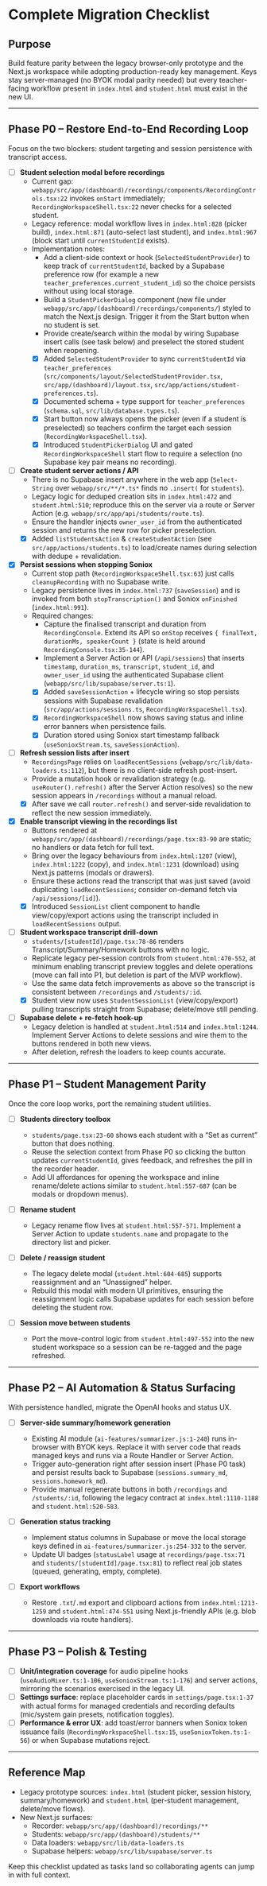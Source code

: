 ﻿# Complete Migration Checklist

## Purpose
Build feature parity between the legacy browser-only prototype and the Next.js workspace while adopting production-ready key management. Keys stay server-managed (no BYOK modal parity needed) but every teacher-facing workflow present in `index.html` and `student.html` must exist in the new UI.

---

## Phase P0 – Restore End-to-End Recording Loop
Focus on the two blockers: student targeting and session persistence with transcript access.

- [ ] **Student selection modal before recordings**
  - Current gap: `webapp/src/app/(dashboard)/recordings/components/RecordingControls.tsx:22` invokes `onStart` immediately; `RecordingWorkspaceShell.tsx:22` never checks for a selected student.
  - Legacy reference: modal workflow lives in `index.html:828` (picker build), `index.html:871` (auto-select last student), and `index.html:967` (block start until `currentStudentId` exists).
  - Implementation notes:
    - Add a client-side context or hook (`SelectedStudentProvider`) to keep track of `currentStudentId`, backed by a Supabase preference row (for example a new `teacher_preferences.current_student_id`) so the choice persists without using local storage.
    - Build a `StudentPickerDialog` component (new file under `webapp/src/app/(dashboard)/recordings/components/`) styled to match the Next.js design. Trigger it from the Start button when no student is set.
    - Provide create/search within the modal by wiring Supabase insert calls (see task below) and preselect the stored student when reopening.
    - [x] Added `SelectedStudentProvider` to sync `currentStudentId` via `teacher_preferences` (`src/components/layout/SelectedStudentProvider.tsx`, `src/app/(dashboard)/layout.tsx`, `src/app/actions/student-preferences.ts`).
    - [x] Documented schema + type support for `teacher_preferences` (`schema.sql`, `src/lib/database.types.ts`).
    - [x] Start button now always opens the picker (even if a student is preselected) so teachers confirm the target each session (`RecordingWorkspaceShell.tsx`).
    - [x] Introduced `StudentPickerDialog` UI and gated `RecordingWorkspaceShell` start flow to require a selection (no Supabase key pair means no recording).

- [ ] **Create student server actions / API**
  - There is no Supabase insert anywhere in the web app (`Select-String` over `webapp/src/**/*.ts*` finds no `.insert(` for `students`).
  - Legacy logic for deduped creation sits in `index.html:472` and `student.html:510`; reproduce this on the server via a route or Server Action (e.g. `webapp/src/app/api/students/route.ts`).
  - Ensure the handler injects `owner_user_id` from the authenticated session and returns the new row for picker preselection.
  - [x] Added `listStudentsAction` & `createStudentAction` (see `src/app/actions/students.ts`) to load/create names during selection with dedupe + revalidation.

- [x] **Persist sessions when stopping Soniox**
  - Current stop path (`RecordingWorkspaceShell.tsx:63`) just calls `cleanupRecording` with no Supabase write.
  - Legacy persistence lives in `index.html:737` (`saveSession`) and is invoked from both `stopTranscription()` and Soniox `onFinished` (`index.html:991`).
  - Required changes:
    - Capture the finalised transcript and duration from `RecordingConsole`. Extend its API so `onStop` receives `{ finalText, durationMs, speakerCount }` (state is held around `RecordingConsole.tsx:35-144`).
    - Implement a Server Action or API (`/api/sessions`) that inserts `timestamp`, `duration_ms`, `transcript`, `student_id`, and `owner_user_id` using the authenticated Supabase client (`webapp/src/lib/supabase/server.ts:1`).
    - [x] Added `saveSessionAction` + lifecycle wiring so stop persists sessions with Supabase revalidation (`src/app/actions/sessions.ts`, `RecordingWorkspaceShell.tsx`).
    - [x] `RecordingWorkspaceShell` now shows saving status and inline error banners when persistence fails.
    - [x] Duration stored using Soniox start timestamp fallback (`useSonioxStream.ts`, `saveSessionAction`).

- [ ] **Refresh session lists after insert**
  - `RecordingsPage` relies on `loadRecentSessions` (`webapp/src/lib/data-loaders.ts:112`), but there is no client-side refresh post-insert.
  - Provide a mutation hook or revalidation strategy (e.g. `useRouter().refresh()` after the Server Action resolves) so the new session appears in `/recordings` without a manual reload.
  - [x] After save we call `router.refresh()` and server-side revalidation to reflect the new session immediately.

- [x] **Enable transcript viewing in the recordings list**
  - Buttons rendered at `webapp/src/app/(dashboard)/recordings/page.tsx:83-90` are static; no handlers or data fetch for full text.
  - Bring over the legacy behaviours from `index.html:1207` (view), `index.html:1222` (copy), and `index.html:1231` (download) using Next.js patterns (modals or drawers).
  - Ensure these actions read the transcript that was just saved (avoid duplicating `loadRecentSessions`; consider on-demand fetch via `/api/sessions/[id]`).
  - [x] Introduced `SessionList` client component to handle view/copy/export actions using the transcript included in `loadRecentSessions` output.

- [ ] **Student workspace transcript drill-down**
  - `students/[studentId]/page.tsx:78-86` renders Transcript/Summary/Homework buttons with no logic.
  - Replicate legacy per-session controls from `student.html:470-552`, at minimum enabling transcript preview toggles and delete operations (move can fall into P1, but deletion is part of the MVP workflow).
  - Use the same data fetch improvements as above so the transcript is consistent between `/recordings` and `/students/:id`.
  - [x] Student view now uses `StudentSessionList` (view/copy/export) pulling transcripts straight from Supabase; delete/move still pending.

- [ ] **Supabase delete + re-fetch hook-up**
  - Legacy deletion is handled at `student.html:514` and `index.html:1244`. Implement Server Actions to delete sessions and wire them to the buttons rendered in both new views.
  - After deletion, refresh the loaders to keep counts accurate.

---

## Phase P1 – Student Management Parity
Once the core loop works, port the remaining student utilities.

- [ ] **Students directory toolbox**
  - `students/page.tsx:23-60` shows each student with a “Set as current” button that does nothing.
  - Reuse the selection context from Phase P0 so clicking the button updates `currentStudentId`, gives feedback, and refreshes the pill in the recorder header.
  - Add UI affordances for opening the workspace and inline rename/delete actions similar to `student.html:557-687` (can be modals or dropdown menus).

- [ ] **Rename student**
  - Legacy rename flow lives at `student.html:557-571`. Implement a Server Action to update `students.name` and propagate to the directory list and picker.

- [ ] **Delete / reassign student**
  - The legacy delete modal (`student.html:604-685`) supports reassignment and an “Unassigned” helper.
  - Rebuild this modal with modern UI primitives, ensuring the reassignment logic calls Supabase updates for each session before deleting the student row.

- [ ] **Session move between students**
  - Port the move-control logic from `student.html:497-552` into the new student workspace so a session can be re-tagged and the page refreshed.

---

## Phase P2 – AI Automation & Status Surfacing
With persistence handled, migrate the OpenAI hooks and status UX.

- [ ] **Server-side summary/homework generation**
  - Existing AI module (`ai-features/summarizer.js:1-240`) runs in-browser with BYOK keys. Replace it with server code that reads managed keys and runs via a Route Handler or Server Action.
  - Trigger auto-generation right after session insert (Phase P0 task) and persist results back to Supabase (`sessions.summary_md`, `sessions.homework_md`).
  - Provide manual regenerate buttons in both `/recordings` and `/students/:id`, following the legacy contract at `index.html:1110-1188` and `student.html:520-583`.

- [ ] **Generation status tracking**
  - Implement status columns in Supabase or move the local storage keys defined in `ai-features/summarizer.js:254-332` to the server.
  - Update UI badges (`statusLabel` usage at `recordings/page.tsx:71` and `students/[studentId]/page.tsx:81`) to reflect real job states (queued, generating, empty, complete).

- [ ] **Export workflows**
  - Restore `.txt`/`.md` export and clipboard actions from `index.html:1213-1259` and `student.html:474-551` using Next.js-friendly APIs (e.g. blob downloads via route handlers).

---

## Phase P3 – Polish & Testing
- [ ] **Unit/integration coverage** for audio pipeline hooks (`useAudioMixer.ts:1-106`, `useSonioxStream.ts:1-176`) and server actions, mirroring the scenarios exercised in the legacy UI.
- [ ] **Settings surface**: replace placeholder cards in `settings/page.tsx:1-37` with actual forms for managed credentials and recording defaults (mic/system gain presets, notification toggles).
- [ ] **Performance & error UX**: add toast/error banners when Soniox token issuance fails (`RecordingWorkspaceShell.tsx:15`, `useSonioxToken.ts:1-56`) or when Supabase mutations reject.

---

## Reference Map
- Legacy prototype sources: `index.html` (student picker, session history, summary/homework) and `student.html` (per-student management, delete/move flows).
- New Next.js surfaces:
  - Recorder: `webapp/src/app/(dashboard)/recordings/**`
  - Students: `webapp/src/app/(dashboard)/students/**`
  - Data loaders: `webapp/src/lib/data-loaders.ts`
  - Supabase helpers: `webapp/src/lib/supabase/server.ts`

Keep this checklist updated as tasks land so collaborating agents can jump in with full context.
